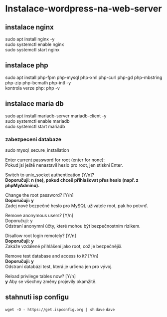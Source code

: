# Instalace-wordpress-na-web-server

## instalace nginx
sudo apt install nginx -y  
sudo systemctl enable nginx  
sudo systemctl start nginx  

## instalace php 
sudo apt install php-fpm php-mysql php-xml php-curl php-gd php-mbstring php-zip php-bcmath php-intl -y  
kontrola verze php: php -v  

## instalace maria db
sudo apt install mariadb-server mariadb-client -y  
sudo systemctl enable mariadb  
sudo systemctl start mariadb  

### zabezpeceni databaze
sudo mysql_secure_installation  

Enter current password for root (enter for none):  
   Pokud jsi ještě nenastavil heslo pro root, jen stiskni Enter.  

Switch to unix_socket authentication [Y/n]?  
   **Doporučuji: n (ne), pokud chceš přihlašovat přes heslo (např. z phpMyAdminu).**  

Change the root password? [Y/n]  
  **Doporučuji: y**  
  Zadej nové bezpečné heslo pro MySQL uživatele root, pak ho potvrď.  

Remove anonymous users? [Y/n]  
  Doporučuji: y  
  Odstraní anonymní účty, které mohou být bezpečnostním rizikem.  

Disallow root login remotely? [Y/n]  
  **Doporučuji: y**  
  Zakáže vzdálené přihlášení jako root, což je bezpečnější.  

Remove test database and access to it? [Y/n]  
  **Doporučuji: y**  
  Odstraní databázi test, která je určena jen pro vývoj.  

Reload privilege tables now? [Y/n]  
  **y**
Aby se všechny změny projevily okamžitě.  

## stahnuti isp configu
``wget -O - https://get.ispconfig.org | sh``
`dave`
```dave```
